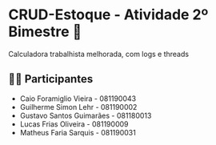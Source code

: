 # CRUD-Estoque - Atividade 2º Bimestre 📝
Calculadora trabalhista melhorada, com logs e threads

## 👨‍💻 Participantes


- Caio Foramiglio Vieira   - 081190043 
- Guilherme Simon Lehr     - 081190002 
- Gustavo Santos Guimarães - 081180013
- Lucas Frias Oliveira     - 081190009 
- Matheus Faria Sarquis    - 081190031

